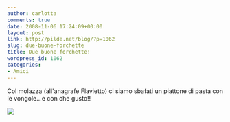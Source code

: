 ```yaml
---
author: carlotta
comments: true
date: 2008-11-06 17:24:09+00:00
layout: post
link: http://pilde.net/blog/?p=1062
slug: due-buone-forchette
title: Due buone forchette!
wordpress_id: 1062
categories:
- Amici
---
```


Col molazza (all'anagrafe Flavietto) ci siamo sbafati un piattone di pasta con le vongole...e con che gusto!!

[![](http://pilde.net/blog/wp-content/uploads/2008/11/molazza.jpg)](http://None)
